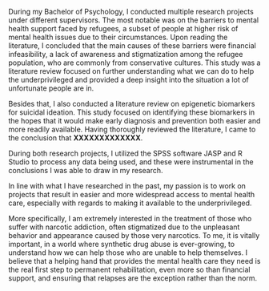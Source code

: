 During my Bachelor of Psychology, I conducted multiple research projects under different supervisors. The most notable was on the barriers to mental health support faced by refugees, a subset of people at higher risk of mental health issues due to their circumstances. Upon reading the literature, I concluded that the main causes of these barriers were financial infeasibility, a lack of awareness and stigmatization among the refugee population, who are commonly from conservative cultures. This study was a literature review focused on further understanding what we can do to help the underprivileged and provided a deep insight into the situation a lot of unfortunate people are in.

Besides that, I also conducted a literature review on epigenetic biomarkers for suicidal ideation. This study focused on identifying these biomarkers in the hopes that it would make early diagnosis and prevention both easier and more readily available. Having thoroughly reviewed the literature, I came to the conclusion that **XXXXXXXXXXXXX**.

During both research projects, I utilized the SPSS software JASP and R Studio to process any data being used, and these were instrumental in the conclusions I was able to draw in my research.
  
In line with what I have researched in the past, my passion is to work on projects that result in easier and more widespread access to mental health care, especially with regards to making it available to the underprivileged. 

More specifically, I am extremely interested in the treatment of those who suffer with narcotic addiction, often stigmatized due to the unpleasant behavior and appearance caused by those very narcotics. To me, it is vitally important, in a world where synthetic drug abuse is ever-growing, to understand how we can help those who are unable to help themselves. I believe that a helping hand that provides the mental health care they need is the real first step to permanent rehabilitation, even more so than financial support, and ensuring that relapses are the exception rather than the norm.



